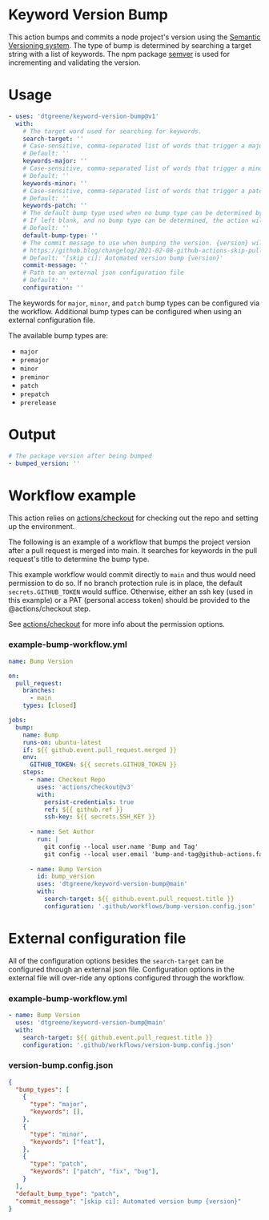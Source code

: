 # Keyword Version Bump

This action bumps and commits a node project's version using the [Semantic Versioning system](https://semver.org/). The type of bump is determined by searching a target string with a list of keywords.  The npm package [semver](https://www.npmjs.com/package/semver) is used for incrementing and validating the version.

# Usage

<!-- start usage -->
```yaml
- uses: 'dtgreene/keyword-version-bump@v1'
  with:
    # The target word used for searching for keywords.
    search-target: ''
    # Case-sensitive, comma-separated list of words that trigger a major version bump.
    # Default: ''
    keywords-major: ''
    # Case-sensitive, comma-separated list of words that trigger a minor version bump.
    # Default: ''
    keywords-minor: ''
    # Case-sensitive, comma-separated list of words that trigger a patch version bump.
    # Default: ''
    keywords-patch: ''
    # The default bump type used when no bump type can be determined by searching.
    # If left blank, and no bump type can be determined, the action will exit without bumping.
    # Default: ''
    default-bump-type: ''
    # The commit message to use when bumping the version. {version} will be replaced with the new version.
    # https://github.blog/changelog/2021-02-08-github-actions-skip-pull-request-and-push-workflows-with-skip-ci/
    # Default: '[skip ci]: Automated version bump {version}'
    commit-message: ''
    # Path to an external json configuration file
    # Default: ''
    configuration: ''
```
<!-- end usage -->

The keywords for `major`, `minor`, and `patch` bump types can be configured via the workflow.  Additional bump types can be configured when using an external configuration file.  

The available bump types are:
- `major`
- `premajor`
- `minor`
- `preminor`
- `patch`
- `prepatch`
- `prerelease`

# Output
<!-- start output -->
```yaml
# The package version after being bumped
- bumped_version: ''
```
<!-- end output -->

# Workflow example

This action relies on [actions/checkout](https://github.com/actions/checkout/) for checking out the repo and setting up the environment.

The following is an example of a workflow that bumps the project version after a pull request is merged into main.  It searches for keywords in the pull request's title to determine the bump type.

This example workflow would commit directly to `main` and thus would need permission to do so.  If no branch protection rule is in place, the default `secrets.GITHUB_TOKEN` would suffice.  Otherwise, either an ssh key (used in this example) or a PAT (personal access token) should be provided to the @actions/checkout step.

See [actions/checkout](https://github.com/actions/checkout/) for more info about the permission options.

### example-bump-workflow.yml

<!-- start workflow1 -->
```yaml
name: Bump Version

on:
  pull_request:
    branches: 
      - main
    types: [closed]

jobs:
  bump:
    name: Bump
    runs-on: ubuntu-latest
    if: ${{ github.event.pull_request.merged }}
    env: 
      GITHUB_TOKEN: ${{ secrets.GITHUB_TOKEN }}
    steps:
      - name: Checkout Repo
        uses: 'actions/checkout@v3'
        with:
          persist-credentials: true
          ref: ${{ github.ref }}
          ssh-key: ${{ secrets.SSH_KEY }}
  
      - name: Set Author
        run: |
          git config --local user.name 'Bump and Tag'
          git config --local user.email 'bump-and-tag@github-actions.fake'  
        
      - name: Bump Version
        id: bump_version
        uses: 'dtgreene/keyword-version-bump@main'
        with:
          search-target: ${{ github.event.pull_request.title }}
          configuration: '.github/workflows/bump-version.config.json'
```
<!-- end workflow1 -->

# External configuration file

All of the configuration options besides the `search-target` can be configured through an external json file.  Configuration options in the external file will over-ride any options configured through the workflow.

### example-bump-workflow.yml

<!-- start workflow2 -->
```yaml
- name: Bump Version
  uses: 'dtgreene/keyword-version-bump@main'
  with:
    search-target: ${{ github.event.pull_request.title }}
    configuration: '.github/workflows/version-bump.config.json'
```
<!-- end workflow2 -->

### version-bump.config.json

<!-- start config -->
```json
{
  "bump_types": [
    {
      "type": "major",
      "keywords": [],
    },
    {
      "type": "minor",
      "keywords": ["feat"],
    },
    {
      "type": "patch",
      "keywords": ["patch", "fix", "bug"],
    }
  ],
  "default_bump_type": "patch",
  "commit_message": "[skip ci]: Automated version bump {version}"
}
```
<!-- end config -->
